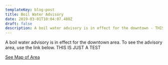 ```yaml
---
templateKey: blog-post
title: Boil Water Advisory
date: 2019-03-01T10:04:07.480Z
draft: false
description: A boil water advisory is in effect for the downtown - THIS IS JUST A TEST
---
```

A boil water advisory is in effect for the downtown area. To see the advisory area, use the link below.  THIS IS JUST A TEST

[See Map of Area](/map/?layer=Advisory&feature=0)
